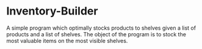 # Inventory-Builder
A simple program which optimally stocks products to shelves given a list of products and a list of shelves. The object of the program is to stock the most valuable items on the most visible shelves. 
